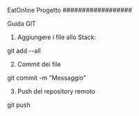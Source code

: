 
EatOnline Progetto
##################





Guida GIT

1. Aggiungere i file allo Stack: 

git add --all

2. Commit dei file

git commit -m "Messaggio"

3. Push del repository remoto

git push